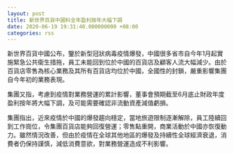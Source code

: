 ```yaml
---
layout: post
title: 新世界百貨中國料全年盈利按年大幅下調
date: 2020-06-19 19:31:40.000000000 +08:00
categories: rss
---
```


新世界百貨中國公布，鑒於新型冠狀病毒疫情爆發，中國很多省市自今年1月起實施緊急公共衛生措拖，員工未能回到位於中國的百貨店及顧客人流大幅減少。由於百貨店零售為核心業務及其所有百貨店均位於中國，全國性的封鎖，嚴重影響集團自今年初的業務表現。

集團又指，考慮到疫情對業務營運的累計影響，董事會預期截至6月底止財政年度盈利按年將大幅下調，及可能需要確認非流動資產減值虧損。

集團指出，近來疫情於中國的爆發趨向穩定，當地旅遊限制逐漸解除，員工陸續回到工作崗位，令集團百貨店能夠回復營運；零售點重開，商業活動於中國亦恢復動力。雖然情況改善，但由於疫情在全球其他地區的爆發及持續性全球經濟衰退，消費者仍保持謹慎，減低消費意欲，對業務營運造成不利影響。
